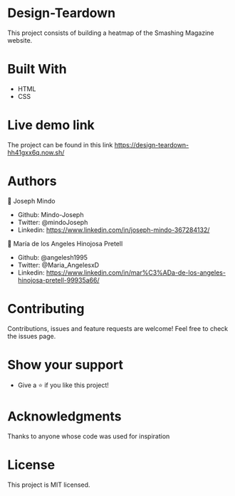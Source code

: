 # Design-Teardown

This project consists of building a heatmap of the Smashing Magazine website.

# Built With
- HTML
- CSS
# Live demo link
The project can be found in this link https://design-teardown-hh41gxx6q.now.sh/

# Authors

👤 Joseph Mindo

- Github: Mindo-Joseph
- Twitter: @mindoJoseph
- Linkedin: https://www.linkedin.com/in/joseph-mindo-367284132/


👤 María de los Angeles Hinojosa Pretell

- Github: @angelesh1995
- Twitter: @Maria_AngelesxD
- Linkedin: https://www.linkedin.com/in/mar%C3%ADa-de-los-angeles-hinojosa-pretell-99935a66/

# Contributing
Contributions, issues and feature requests are welcome!
Feel free to check the issues page.

# Show your support
- Give a ⭐️ if you like this project!


# Acknowledgments
Thanks to anyone whose code was used for inspiration

# License
This project is MIT licensed.
